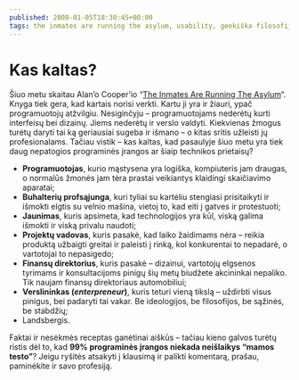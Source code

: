 ```yaml
---
published: 2008-01-05T18:30:45+00:00
tags: the inmates are running the asylum, usability, geekiška filosofija
---
```


# Kas kaltas?

<p>Šiuo metu skaitau Alan’o Cooper’io “<a href="http://www.cooper.com/insights/books/#inmates">The Inmates Are Running The Asylum</a>“. Knyga tiek gera, kad kartais norisi verkti. Kartu ji yra ir žiauri, ypač programuotojų atžvilgiu. Nesiginčyju – programuotojams nederėtų kurti interfeisų bei dizainų. Jiems nederėtų ir verslo valdyti. Kiekvienas žmogus turėtų daryti tai ką geriausiai sugeba ir išmano – o kitas sritis užleisti jų profesionalams. Tačiau vistik – kas kaltas, kad pasaulyje šiuo metu yra tiek daug nepatogios programinės įrangos ar šiaip technikos prietaisų?<br>
<span id="more-23"></span></p>
<ul>
<li><strong>Programuotojas</strong>, kurio mąstysena yra logiška, kompiuteris jam draugas, o normalūs žmonės jam tėra prastai veikiantys klaidingi skaičiavimo aparatai;</li>
<li><strong>Buhalterių profsąjunga</strong>, kuri tyliai su kartėliu stengiasi prisitaikyti ir išmokti elgtis su velnio mašina, vietoj to, kad eiti į gatves ir protestuoti;</li>
<li><strong>Jaunimas</strong>, kuris apsimeta, kad technologijos yra kūl, viską galima išmokti ir viską privalu naudoti;</li>
<li><strong>Projektų vadovas</strong>, kuris pasakė, kad laiko žaidimams nėra – reikia produktą užbaigti greitai ir paleisti į rinką, kol konkurentai to nepadarė, o vartotojai to nepasigedo;</li>
<li><strong>Finansų direktorius</strong>, kuris pasakė – dizainui, vartotojų elgsenos tyrimams ir konsultacijoms pinigų šių metų biudžete akcininkai nepaliko. Tik naujam finansų direktoriaus automobiliui;</li>
<li><strong>Verslininkas (<i>enterpreneur</i>)</strong>, kuris teturi vieną tikslą – uždirbti visus pinigus, bei padaryti tai vakar. Be ideologijos, be filosofijos, be sąžinės, be stabdžių;</li>
<li>Landsbergis.</li>
</ul>
<p>Faktai ir nesėkmės receptas ganėtinai aiškūs – tačiau kieno galvos turėtų ristis dėl to, kad <strong>99% programinės įrangos niekada neišlaikys “mamos testo”</strong>? Jeigu ryšitės atsakyti į klausimą ir palikti komentarą, prašau, paminėkite ir savo profesiją.</p>